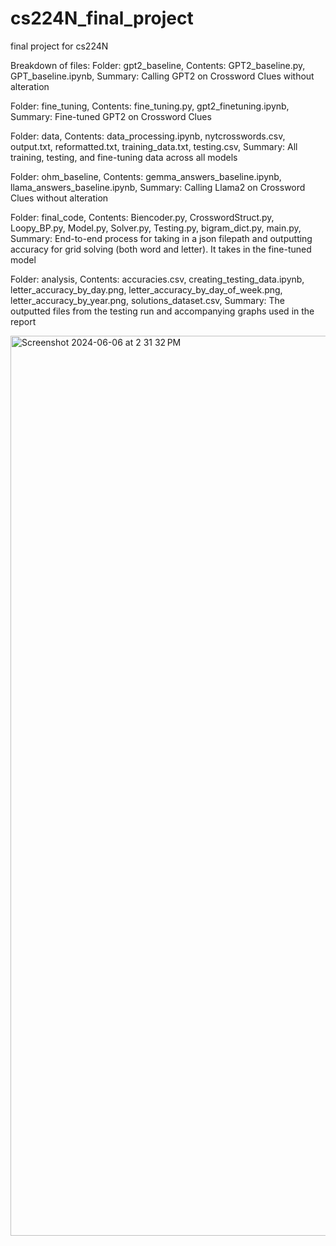 # cs224N_final_project
final project for cs224N

Breakdown of files:
Folder: gpt2_baseline, Contents: GPT2_baseline.py, GPT_baseline.ipynb, Summary: Calling GPT2 on Crossword Clues without alteration

Folder: fine_tuning, Contents: fine_tuning.py, gpt2_finetuning.ipynb, Summary: Fine-tuned GPT2 on Crossword Clues

Folder: data, Contents: data_processing.ipynb, nytcrosswords.csv, output.txt, reformatted.txt, training_data.txt, testing.csv, Summary: All training, testing, and fine-tuning data across all models

Folder: ohm_baseline, Contents: gemma_answers_baseline.ipynb, llama_answers_baseline.ipynb, Summary: Calling Llama2 on Crossword Clues without alteration

Folder: final_code, Contents: Biencoder.py, CrosswordStruct.py, Loopy_BP.py, Model.py, Solver.py, Testing.py, bigram_dict.py, main.py, Summary: End-to-end process for taking in a json filepath and outputting accuracy for grid solving (both word and letter). It takes in the fine-tuned model

Folder: analysis, Contents: accuracies.csv, creating_testing_data.ipynb, letter_accuracy_by_day.png, letter_accuracy_by_day_of_week.png, letter_accuracy_by_year.png, solutions_dataset.csv, Summary: The outputted files from the testing run and accompanying graphs used in the report

<img width="1440" alt="Screenshot 2024-06-06 at 2 31 32 PM" src="https://github.com/ishanmehta2/cs224N_final_project/assets/157362241/127027b2-8596-445d-a2a8-9d2691f5a7b5">


